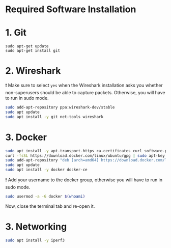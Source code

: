 # Required Software Installation

# 1. Git
```shell
sudo apt-get update
sudo apt-get install git
```


# 2. Wireshark

:exclamation: Make sure to select `yes` when the Wireshark installation asks you whether non-superusers should be able to capture packets.
Otherwise, you will have to run in sudo mode.

```bash
sudo add-apt-repository ppa:wireshark-dev/stable
sudo apt update
sudo apt install -y git net-tools wireshark
```

# 3. Docker

```bash
sudo apt install -y apt-transport-https ca-certificates curl software-properties-common
curl -fsSL https://download.docker.com/linux/ubuntu/gpg | sudo apt-key add -
sudo add-apt-repository "deb [arch=amd64] https://download.docker.com/linux/ubuntu  $(lsb_release -cs)  stable"
sudo apt update
sudo apt install -y docker docker-ce
```

:exclamation: Add your username to the docker group, otherwise you will have to run in sudo mode. 

```bash
sudo usermod -a -G docker $(whoami)
```

Now, close the terminal tab and re-open it.

# 3. Networking
```bash
sudo apt install -y iperf3
```
